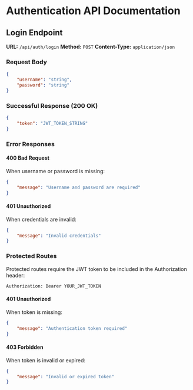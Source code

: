 # Authentication API Documentation

## Login Endpoint

**URL:** `/api/auth/login`
**Method:** `POST`
**Content-Type:** `application/json`

### Request Body

```json
{
    "username": "string",
    "password": "string"
}
```

### Successful Response (200 OK)

```json
{
    "token": "JWT_TOKEN_STRING"
}
```

### Error Responses

#### 400 Bad Request
When username or password is missing:
```json
{
    "message": "Username and password are required"
}
```

#### 401 Unauthorized
When credentials are invalid:
```json
{
    "message": "Invalid credentials"
}
```

### Protected Routes

Protected routes require the JWT token to be included in the Authorization header:

```
Authorization: Bearer YOUR_JWT_TOKEN
```

#### 401 Unauthorized
When token is missing:
```json
{
    "message": "Authentication token required"
}
```

#### 403 Forbidden
When token is invalid or expired:
```json
{
    "message": "Invalid or expired token"
}
```